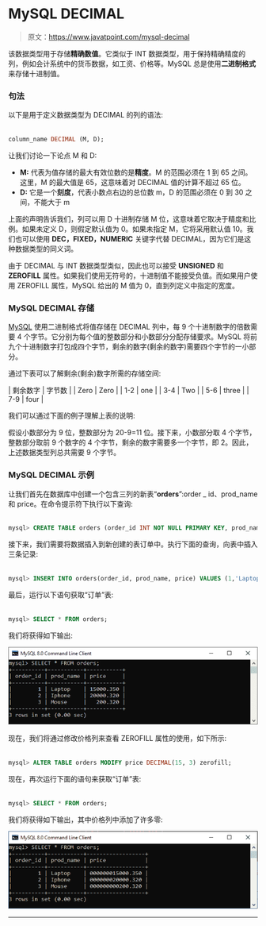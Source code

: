 # MySQL DECIMAL

> 原文：<https://www.javatpoint.com/mysql-decimal>

该数据类型用于存储**精确数值**。它类似于 INT 数据类型，用于保持精确精度的列，例如会计系统中的货币数据，如工资、价格等。MySQL 总是使用**二进制格式**来存储十进制值。

### 句法

以下是用于定义数据类型为 DECIMAL 的列的语法:

```sql

column_name DECIMAL (M, D);

```

让我们讨论一下论点 M 和 D:

*   **M:** 代表为值存储的最大有效位数的是**精度**。M 的范围必须在 1 到 65 之间。这里，M 的最大值是 65，这意味着对 DECIMAL 值的计算不超过 65 位。
*   **D:** 它是一个**刻度**，代表小数点右边的总位数 m，D 的范围必须在 0 到 30 之间，不能大于 m

上面的声明告诉我们，列可以用 D 十进制存储 M 位，这意味着它取决于精度和比例。如果未定义 D，则假定默认值为 0。如果未指定 M，它将采用默认值 10。我们也可以使用 **DEC，FIXED，NUMERIC** 关键字代替 DECIMAL，因为它们是这种数据类型的同义词。

由于 DECIMAL 与 INT 数据类型类似，因此也可以接受 **UNSIGNED** 和 **ZEROFILL** 属性。如果我们使用无符号的，十进制值不能接受负值。而如果用户使用 ZEROFILL 属性，MySQL 给出的 M 值为 0，直到列定义中指定的宽度。

### MySQL DECIMAL 存储

[MySQL](https://www.javatpoint.com/mysql-tutorial) 使用二进制格式将值存储在 DECIMAL 列中，每 9 个十进制数字的倍数需要 4 个字节。它分别为每个值的整数部分和小数部分分配存储要求。MySQL 将前九个十进制数字打包成四个字节，剩余的数字(剩余的数字)需要四个字节的一小部分。

通过下表可以了解剩余(剩余)数字所需的存储空间:

| 剩余数字 | 字节数 |
| Zero | Zero |
| 1-2 | one |
| 3-4 | Two |
| 5-6 | three |
| 7-9 | four |

我们可以通过下面的例子理解上表的说明:

假设小数部分为 9 位，整数部分为 20-9=11 位。接下来，小数部分取 4 个字节，整数部分取前 9 个数字的 4 个字节，剩余的数字需要多一个字节，即 2。因此，上述数据类型列总共需要 9 个字节。

### MySQL DECIMAL 示例

让我们首先在数据库中创建一个包含三列的新表“**orders**”:order _ id、prod_name 和 price。在命令提示符下执行以下查询:

```sql

mysql> CREATE TABLE orders (order_id INT NOT NULL PRIMARY KEY, prod_name VARCHAR(35) NULL, price DECIMAL(15,3) NOT NULL);

```

接下来，我们需要将数据插入到新创建的表订单中。执行下面的查询，向表中插入三条记录:

```sql

mysql> INSERT INTO orders(order_id, prod_name, price) VALUES (1,'Laptop', 15000.35), (2, 'iPhone', 20000.32), (3, 'Mouse', 200.32);

```

最后，运行以下语句获取“订单”表:

```sql

mysql> SELECT * FROM orders;

```

我们将获得如下输出:

![MySQL DECIMAL](img/5fa990d497a56d505466b9f126a9419f.png)

现在，我们将通过修改价格列来查看 ZEROFILL 属性的使用，如下所示:

```sql

mysql> ALTER TABLE orders MODIFY price DECIMAL(15, 3) zerofill;

```

现在，再次运行下面的语句来获取“订单”表:

```sql

mysql> SELECT * FROM orders;

```

我们将获得如下输出，其中价格列中添加了许多零:

![MySQL DECIMAL](img/5e1cf50215c18e5f997e6b468854c859.png)

* * *